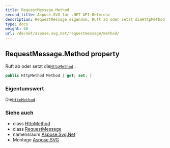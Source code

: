 ```yaml
---
title: RequestMessage.Method
second_title: Aspose.SVG für .NET-API-Referenz
description: RequestMessage eigendom. Ruft ab oder setzt dieHttpMethod .
type: docs
weight: 60
url: /de/net/aspose.svg.net/requestmessage/method/
---
```

## RequestMessage.Method property

Ruft ab oder setzt die[`HttpMethod`](../../httpmethod/) .

```csharp
public HttpMethod Method { get; set; }
```

### Eigentumswert

Die[`HttpMethod`](../../httpmethod/) .

### Siehe auch

* class [HttpMethod](../../httpmethod/)
* class [RequestMessage](../)
* namensraum [Aspose.Svg.Net](../../requestmessage/)
* Montage [Aspose.SVG](../../../)


